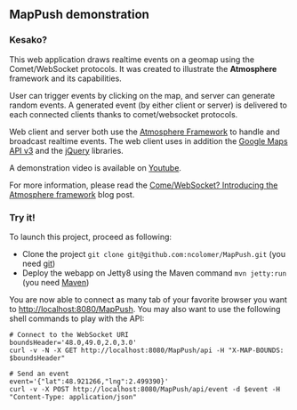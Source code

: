 ## MapPush demonstration
### Kesako?
This web application draws realtime events on a geomap using the Comet/WebSocket protocols. It was created to illustrate the **Atmosphere** framework and its capabilities.

User can trigger events by clicking on the map, and server can generate random events. 
A generated event (by either client or server) is delivered to each connected clients thanks to comet/websocket protocols.

Web client and server both use the [Atmosphere Framework](https://github.com/Atmosphere/atmosphere) to handle and broadcast realtime events.
The web client uses in addition the [Google Maps API v3](http://code.google.com/intl/fr-FR/apis/maps/documentation/javascript/) and the [jQuery](http://jquery.com/) libraries.

A demonstration video is available on [Youtube](http://www.youtube.com/watch?v=1Abv88t5igc).

For more information, please read the [Come/WebSocket? Introducing the Atmosphere framework](http://www.ncolomer.net/2012/03/comewebsocket-introducing-the-atmosphere-framework/) blog post.

### Try it!
To launch this project, proceed as following:

* Clone the project `git clone git@github.com:ncolomer/MapPush.git` (you need [git](http://git-scm.com/))
* Deploy the webapp on Jetty8 using the Maven command `mvn jetty:run` (you need [Maven](http://maven.apache.org/))

You are now able to connect as many tab of your favorite browser you want to [http://localhost:8080/MapPush](http://localhost:8080/MapPush).
You may also want to use the following shell commands to play with the API:

```
# Connect to the WebSocket URI
boundsHeader='48.0,49.0,2.0,3.0'
curl -v -N -X GET http://localhost:8080/MapPush/api -H "X-MAP-BOUNDS: $boundsHeader"

# Send an event
event='{"lat":48.921266,"lng":2.499390}'
curl -v -X POST http://localhost:8080/MapPush/api/event -d $event -H "Content-Type: application/json"
```
